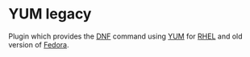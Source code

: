 # YUM legacy
Plugin which provides the [DNF](https://github.com/rpm-software-management/dnf/wiki) command using [YUM](https://en.wikipedia.org/wiki/Yellowdog_Updater,_Modified) for [RHEL](https://en.wikipedia.org/wiki/Red_Hat_Enterprise_Linux) and old version of [Fedora](https://getfedora.org/).